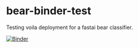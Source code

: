 # bear-binder-test
Testing voila deployment for a fastai bear classifier.

[![Binder](https://mybinder.org/badge_logo.svg)](https://mybinder.org/v2/gh/RWDavid/bear-binder-test/HEAD?urlpath=%2Fvoila%2Frender%2Fbear_classifier.ipynb)
